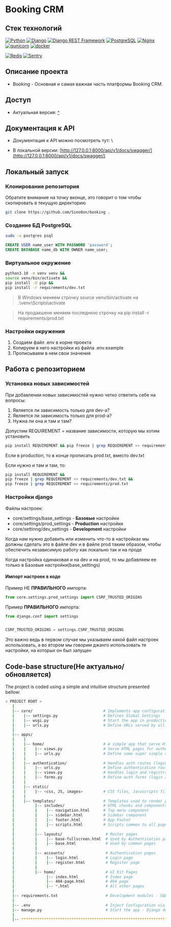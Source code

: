 # Booking CRM

[//]: # ([Zherdesh-web workflow])
## Стек технологий
[![Python](https://img.shields.io/badge/-Python-464646?style=flat-square&logo=Python)](https://www.python.org/)
[![Django](https://img.shields.io/badge/-Django-464646?style=flat-square&logo=Django)](https://www.djangoproject.com/)
[![Django REST Framework](https://img.shields.io/badge/-Django%20REST%20Framework-464646?style=flat-square&logo=Django%20REST%20Framework)](https://www.django-rest-framework.org/)
[![PostgreSQL](https://img.shields.io/badge/-PostgreSQL-464646?style=flat-square&logo=PostgreSQL)](https://www.postgresql.org/)
[![Nginx](https://img.shields.io/badge/-NGINX-464646?style=flat-square&logo=NGINX)](https://nginx.org/ru/)
[![gunicorn](https://img.shields.io/badge/-gunicorn-464646?style=flat-square&logo=gunicorn)](https://gunicorn.org/)
[![docker](https://img.shields.io/badge/-Docker-464646?style=flat-square&logo=docker)](https://www.docker.com/)

[//]: # ([![Aiohttp]&#40;https://img.shields.io/badge/-Aiohttp-464646?style=flat-square&logo=Aiohttp&#41;]&#40;https://docs.aiohttp.org/&#41;)

[//]: # ([![Clickhouse]&#40;https://img.shields.io/badge/-Clickhouse-464646?style=flat-square&logo=Clickhouse&#41;]&#40;https://www.elastic.co/&#41;)

[//]: # ([![Elastic]&#40;https://img.shields.io/badge/-Elastic-464646?style=flat-square&logo=Elastic&#41;]&#40;https://clickhouse.com/&#41;)
[![Redis](https://img.shields.io/badge/-Redis-464646?style=flat-square&logo=Redis)](https://redis.io/)
[![Sentry](https://img.shields.io/badge/-Sentry-464646?style=flat-square&logo=Sentry)](https://sentry.io/)

[//]: # ([![MinIO]&#40;https://img.shields.io/badge/-MinIO-464646?style=flat-square&logo=MinIO&#41;]&#40;https://min.io/&#41;)

[//]: # ([![Selenium]&#40;https://img.shields.io/badge/-Selenium-464646?style=flat-square&logo=Selenium&#41;]&#40;https://www.selenium.dev/&#41;)

[//]: # ([![GitLab]&#40;https://img.shields.io/badge/-GitLab-464646?style=flat-square&logo=GitLab&#41;]&#40;https://gitlab.mplab.io/&#41;)
## Описание проекта
* Booking - Основная и самая важная часть платформы Booking CRM. 
## Доступ
* Актуальная версия: [^]($)
## Документация к API
* Документация к API можно посмотреть тут: \

[//]: # ([https://app.mamod.io/api/v1/docs/swagger/]&#40;https://app.mamod.io/api/v1/docs/swagger/&#41;)
* В локальной версии:
[http://127.0.0.1:8000/api/v1/docs/swagger/](http://127.0.0.1:8000/api/v1/docs/swagger/)

[//]: # (## Локальный запуск&#40;Фронтендерам&#41;)

[//]: # (* Устанавливаем Docker)

[//]: # (* Устанавливаем Docker compose)

[//]: # (* Клонируем репозиторий)

[//]: # (* Создаем файл .env в корне проекта)

[//]: # (* Копируем в него настройки из файла .env.example)

[//]: # ()
[//]: # (Меняем настройки для подключения к БД в файле .env на:)

[//]: # ()
[//]: # (* PG_NAME = test)

[//]: # (* PG_USER = test)

[//]: # (* PG_PASS = 1234)

[//]: # (* PG_HOST = database)

[//]: # (* PG_PORT = 5432)

[//]: # ()
[//]: # (Для запуска прописываем:)

[//]: # ()
[//]: # (```bash)

[//]: # (docker compose -f docker-compose.frontend.yml up --build)

[//]: # (```)

## Локальный запуск

### Клонирование репозитория 

Обратите внимание на точку вконце, это говорит о том чтобы скопировать в текущую директорию

```bash
git clone https://github.com/Sino0on/booking .
```

### Создание БД PostgreSQL

```bash
sudo -u postgres psql
```

```sql
CREATE USER name_user WITH PASSWORD 'password';
CREATE DATABASE name_db WITH OWNER name_user;
```

### Виртуальное окружение

```bash 
python3.10 -m venv venv &&
source venv/bin/activate &&
pip install -U pip &&
pip install -r requirements/dev.txt
```

> В Windows меняем строчку source venv/bin/activate на .\venv\Scripts\activate

> На продакшене меняем последнюю строчку на pip install -r requirements/prod.txt 

### Настройки окружения

1. Создаем файл .env в корне проекта
2. Копируем в него настройки из файла .env.example
3. Прописываем в нем свои значения

## Работа с репозиторием

### Установка новых зависимостей

При добавлении новых зависимостей нужно четко ответить себе на вопросы:
1. Является ли зависимость только для dev-а? 
2. Является ли зависимость только для prod-а?
3. Нужна ли она и там и там?

Допустим REQUIREMENT = название зависимости, которую мы хотим установить

```bash
pip install REQUIREMENT && pip freeze | grep REQUIREMENT >> requirements/dev.txt
```

Если в production, то в конце прописать prod.txt, вместо dev.txt

Если нужно и там и там, то:

```bash
pip install REQUIREMENT && 
pip freeze | grep REQUIREMENT >> requirements/dev.txt && 
pip freeze | grep REQUIREMENT >> requirements/prod.txt
```

### Настройки django

Файлы настроек:
* core/settings/base_settings - **Базовые** настройки
* core/settings/prod_settings - **Production** настройки
* core/settinng/dev_settings - **Development** настройки

Когда нам нужно добавить или изменить что-то в настройках мы должны сделать это в файле dev и в файле prod таким образом, чтобы обеспечить независимую работу как локально так и на проде

Когда настройка одинаковая и на dev и на prod, то мы добавляем ее только в Базовые настройки(base_settings)

#### Импорт настроек в коде

Пример НЕ **ПРАВИЛЬНОГО** импорта:

``` python
from core.settings.prod_settings import CSRF_TRUSTED_ORIGINS
```

Пример **ПРАВИЛЬНОГО** импорта:

```python
from django.conf import settings


CSRF_TRUSTED_ORIGINS = settings.CSRF_TRUSTED_ORIGINS
```

Это важно ведь в первом случае мы указываем какой файл настроек использовать, а во втором мы говорим джанго использовать те настройки, на которых он был запущен

## Code-base structure(Не актуально/обновляется)

The project is coded using a simple and intuitive structure presented bellow:

```bash
< PROJECT ROOT >
   |
   |-- core/                               # Implements app configuration
   |    |-- settings.py                    # Defines Global Settings
   |    |-- wsgi.py                        # Start the app in production
   |    |-- urls.py                        # Define URLs served by all apps/nodes
   |
   |-- apps/
   |    |
   |    |-- home/                          # A simple app that serve HTML files
   |    |    |-- views.py                  # Serve HTML pages for authenticated users
   |    |    |-- urls.py                   # Define some super simple routes  
   |    |
   |    |-- authentication/                # Handles auth routes (login and register)
   |    |    |-- urls.py                   # Define authentication routes  
   |    |    |-- views.py                  # Handles login and registration  
   |    |    |-- forms.py                  # Define auth forms (login and register) 
   |    |
   |    |-- static/
   |    |    |-- <css, JS, images>         # CSS files, Javascripts files
   |    |
   |    |-- templates/                     # Templates used to render pages
   |         |-- includes/                 # HTML chunks and components
   |         |    |-- navigation.html      # Top menu component
   |         |    |-- sidebar.html         # Sidebar component
   |         |    |-- footer.html          # App Footer
   |         |    |-- scripts.html         # Scripts common to all pages
   |         |
   |         |-- layouts/                   # Master pages
   |         |    |-- base-fullscreen.html  # Used by Authentication pages
   |         |    |-- base.html             # Used by common pages
   |         |
   |         |-- accounts/                  # Authentication pages
   |         |    |-- login.html            # Login page
   |         |    |-- register.html         # Register page
   |         |
   |         |-- home/                      # UI Kit Pages
   |              |-- index.html            # Index page
   |              |-- 404-page.html         # 404 page
   |              |-- *.html                # All other pages
   |
   |-- requirements.txt                     # Development modules - SQLite storage
   |
   |-- .env                                 # Inject Configuration via Environment
   |-- manage.py                            # Start the app - Django default start script
   |
   |-- ************************************************************************
```
